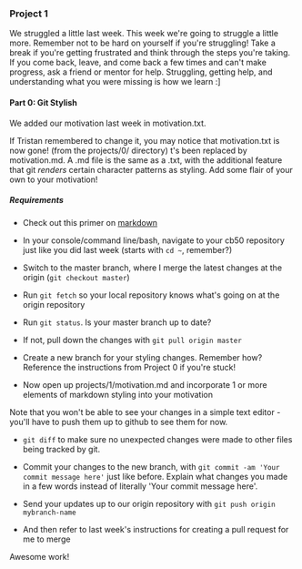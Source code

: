 ### Project 1

We struggled a little last week. This week we're going to struggle a little more. Remember not to be hard on yourself if you're struggling! Take a break if you're getting frustrated and think through the steps you're taking. If you come back, leave, and come back a few times and can't make progress, ask a friend or mentor for help. Struggling, getting help, and understanding what you were missing is how we learn :] 

#### Part 0: Git Stylish

We added our motivation last week in motivation.txt.

If Tristan remembered to change it, you may notice that motivation.txt is now gone! (from the projects/0/ directory) t's been replaced by motivation.md.
A .md file is the same as a .txt, with the additional feature that git *renders* certain character patterns as styling.
Add some flair of your own to your motivation!

##### Requirements

* Check out this primer on [markdown](https://github.com/adam-p/markdown-here/wiki/Markdown-Cheatsheet)

* In your console/command line/bash, navigate to your cb50 repository just like you did last week (starts with ```cd ~```, remember?)

* Switch to the master branch, where I merge the latest changes at the origin (```git checkout master```) 

* Run ```git fetch``` so your local repository knows what's going on at the origin repository

* Run ```git status```. Is your master branch up to date?

* If not, pull down the changes with ```git pull origin master```

* Create a new branch for your styling changes. Remember how? Reference the instructions from Project 0 if you're stuck! 

* Now open up projects/1/motivation.md and incorporate 1 or more elements of markdown styling into your motivation

Note that you won't be able to see your changes in a simple text editor - you'll have to push them up to github to see them for now.

* ```git diff``` to make sure no unexpected changes were made to other files being tracked by git.

* Commit your changes to the new branch, with ```git commit -am 'Your commit message here'``` just like before. Explain what changes you made in a few words instead of literally 'Your commit message here'.

* Send your updates up to our origin repository with ```git push origin mybranch-name```

* And then refer to last week's instructions for creating a pull request for me to merge 

Awesome work!
